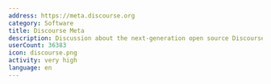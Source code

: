 ```yaml
---
address: https://meta.discourse.org
category: Software
title: Discourse Meta
description: Discussion about the next-generation open source Discourse forum software
userCount: 36383
icon: discourse.png
activity: very high
language: en
---
```

